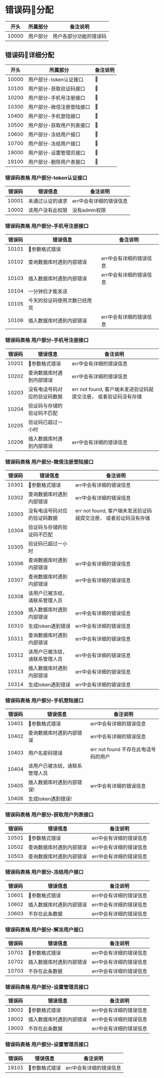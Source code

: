 # 错误码分配

开头 | 所属部分 | 备注说明
--------- | ------------- | -------------
10000 | 用户部分 | 用户各部分功能的错误码

## 错误码详细分配

开头 | 所属部分 | 备注说明
--------- | ------------- | -------------
10000 | 用户部分-token认证接口 | 
10100 | 用户部分-获取验证码接口 | 
10200 | 用户部分-手机号注册接口 | 
10300 | 用户部分-微信注册登陆接口 | 
10400 | 用户部分-手机登陆接口 | 
10500 | 用户部分-获取用户列表接口 | 
10600 | 用户部分-冻结用户接口 | 
10700 | 用户部分-冻结用户接口 | 
19000 | 用户部分-设置管理员接口 | 
19100 | 用户部分-删除用户表接口 | 



### 错误码表格 用户部分-token认证接口
错误码 | 错误信息 | 备注说明
--------- | ------------- | -------------
10001 | 未通过认证的请求 | err中会有详细的错误信息
10002 | 该用户没有此权限 | 没有admin权限

### 错误码表格 用户部分-手机号注册接口
错误码 | 错误信息 | 备注说明
--------- | ------------- | -------------
10101 | 参数格式错误 |
10102 | 查询数据库时遇到内部错误 | err中会有详细的错误信息
10103 | 插入数据库时遇到内部错误 | err中会有详细的错误信息
10104 | 一分钟后才能发送 |
10105 | 今天的验证码使用次数已经用完 |
10106 | 插入数据库时遇到内部错误 | err中会有详细的错误信息

### 错误码表格 用户部分-手机号注册接口
错误码 | 错误信息 | 备注说明
--------- | ------------- | -------------
10201 | 参数格式错误 | err中会有详细的错误信息
10202 | 查询数据库时遇到内部错误 | err中会有详细的错误信息
10203 | 没有电话号码对应的验证码数据 | err not found, 客户端未发送验证码就提交注册， 或者验证码没有存储
10204 | 验证码与存储的验证码不匹配 |
10205 | 验证码已超过一小时 |
10206 | 插入数据库时遇到内部错误 | err中会有详细的错误信息

### 错误码表格 用户部分-微信注册登陆接口
错误码 | 错误信息 | 备注说明
--------- | ------------- | -------------
10301 | 参数格式错误 | err中会有详细的错误信息
10302 | 查询数据库时遇到内部错误 | err中会有详细的错误信息
10303 | 没有电话号码对应的验证码数据 | err not found, 客户端未发送验证码就提交注册， 或者验证码没有存储
10304 | 验证码与存储的验证码不匹配 |
10305 | 验证码已超过一小时 |
10306 | 查询数据库时遇到内部错误 | err中会有详细的错误信息
10307 | 查询数据库时遇到内部错误 | err中会有详细的错误信息
10308 | 该用户已被冻结，请联系管理人员 |
10309 | 插入数据库时遇到内部错误 | err中会有详细的错误信息
10310 | 生成token遇到错误 | err中会有详细的错误信息
10311 | 查询数据库时遇到内部错误 | err中会有详细的错误信息
10312 | 该用户已被冻结，请联系管理人员 | err中会有详细的错误信息
10313 | 插入数据库时遇到内部错误 | err中会有详细的错误信息
10314 | 生成token遇到错误 | err中会有详细的错误信息

### 错误码表格 用户部分-手机登陆接口
错误码 | 错误信息 | 备注说明
--------- | ------------- | -------------
10401 | 参数格式错误 | err中会有详细的错误信息
10402 | 查询数据库时遇到内部错误 | err中会有详细的错误信息
10403 | 用户名密码错误 | err not found 不存在此电话号码的用户
10404 | 该用户已被冻结，请联系管理人员 |
10405 | 插入数据库时遇到内部错误! | err中会有详细的错误信息
10406 | 生成token遇到错误! |


### 错误码表格 用户部分-获取用户列表接口
错误码 | 错误信息 | 备注说明
--------- | ------------- | -------------
10501 | 参数格式错误 | err中会有详细的错误信息
10502 | 查询数据库时遇到内部错误 | err中会有详细的错误信息
10503 | 查询数据库时遇到内部错误 | err中会有详细的错误信息


### 错误码表格 用户部分-冻结用户接口
错误码 | 错误信息 | 备注说明
--------- | ------------- | -------------
10601 | 参数格式错误 | err中会有详细的错误信息
10602 | 插入数据库时遇到内部错误 | err中会有详细的错误信息
10603 | 不存在此条数据 | err中会有详细的错误信息



### 错误码表格 用户部分-解冻用户接口
错误码 | 错误信息 | 备注说明
--------- | ------------- | -------------
10701 | 参数格式错误 | err中会有详细的错误信息
10702 | 插入数据库时遇到内部错误 | err中会有详细的错误信息
10703 | 不存在此条数据 | err中会有详细的错误信息

### 错误码表格 用户部分-设置管理员接口
错误码 | 错误信息 | 备注说明
--------- | ------------- | -------------
19001 | 参数格式错误 | err中会有详细的错误信息
19002 | 插入数据库时遇到内部错误 | err中会有详细的错误信息
19003 | 不存在此条数据 | err中会有详细的错误信息

### 错误码表格 用户部分-设置管理员接口
错误码 | 错误信息 | 备注说明
--------- | ------------- | -------------
19101 | 参数格式错误 | err中会有详细的错误信息
